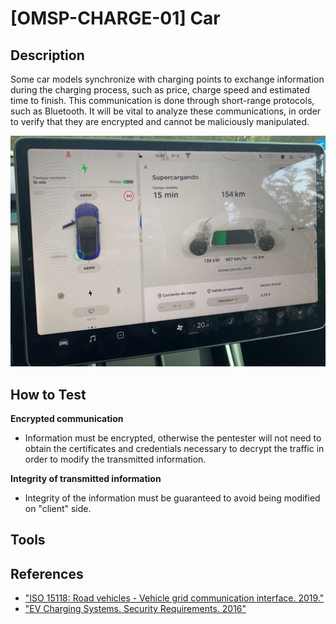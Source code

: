 # [OMSP-CHARGE-01] Car
## Description
Some car models synchronize with charging points to exchange information during the charging process, such as price, charge speed and estimated time to finish. This communication is done through short-range protocols, such as Bluetooth. It will be vital to analyze these communications, in order to verify that they are encrypted and cannot be maliciously manipulated.

![OMSP](/images/carcharger.jpg)

## How to Test
**Encrypted communication**
* Information must be encrypted, otherwise the pentester will not need to obtain the certificates and credentials necessary to decrypt the traffic in order to modify the transmitted information. 

**Integrity of transmitted information**
* Integrity of the information must be guaranteed to avoid being modified on "client" side.

## Tools


## References
* ["ISO 15118: Road vehicles - Vehicle grid communication interface. 2019."](https://www.iso.org/obp/ui/#iso:std:iso:15118:-1:ed-2:v1:en)
* ["EV Charging Systems. Security Requirements. 2016"](http://www.nklnederland.nl/kennisloket/wp-content/uploads/2016/10/Security_Requirements_Charge_Points_v1.0_april2016.pdf)
